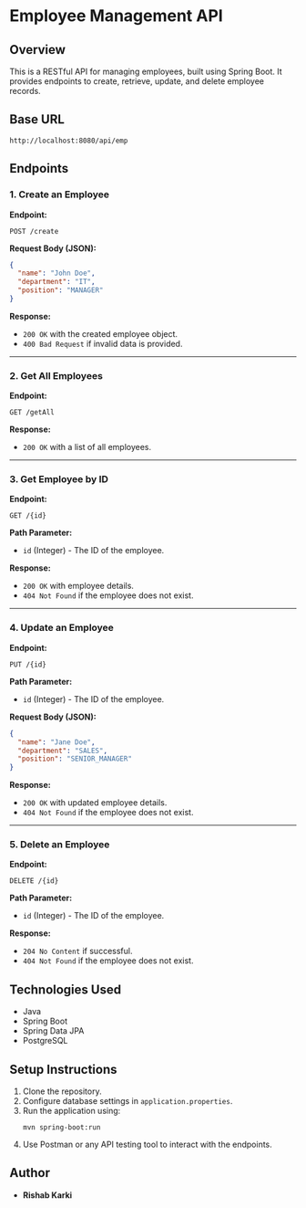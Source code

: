 # Employee Management API

## Overview
This is a RESTful API for managing employees, built using Spring Boot. It provides endpoints to create, retrieve, update, and delete employee records.

## Base URL
```
http://localhost:8080/api/emp
```

## Endpoints

### 1. Create an Employee
**Endpoint:**
```
POST /create
```
**Request Body (JSON):**
```json
{
  "name": "John Doe",
  "department": "IT",
  "position": "MANAGER"
}
```
**Response:**
- `200 OK` with the created employee object.
- `400 Bad Request` if invalid data is provided.

---
### 2. Get All Employees
**Endpoint:**
```
GET /getAll
```
**Response:**
- `200 OK` with a list of all employees.

---
### 3. Get Employee by ID
**Endpoint:**
```
GET /{id}
```
**Path Parameter:**
- `id` (Integer) - The ID of the employee.

**Response:**
- `200 OK` with employee details.
- `404 Not Found` if the employee does not exist.

---
### 4. Update an Employee
**Endpoint:**
```
PUT /{id}
```
**Path Parameter:**
- `id` (Integer) - The ID of the employee.

**Request Body (JSON):**
```json
{
  "name": "Jane Doe",
  "department": "SALES",
  "position": "SENIOR_MANAGER"
}
```
**Response:**
- `200 OK` with updated employee details.
- `404 Not Found` if the employee does not exist.

---
### 5. Delete an Employee
**Endpoint:**
```
DELETE /{id}
```
**Path Parameter:**
- `id` (Integer) - The ID of the employee.

**Response:**
- `204 No Content` if successful.
- `404 Not Found` if the employee does not exist.

## Technologies Used
- Java
- Spring Boot
- Spring Data JPA
- PostgreSQL

## Setup Instructions
1. Clone the repository.
2. Configure database settings in `application.properties`.
3. Run the application using:
   ```
   mvn spring-boot:run
   ```
4. Use Postman or any API testing tool to interact with the endpoints.

## Author
- **Rishab Karki**

